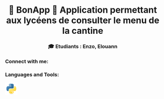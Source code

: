 <h1 align="center">🍴 BonApp 🎯 Application permettant aux lycéens de consulter le menu de la cantine</h1>
<h3 align="center">🎓 Etudiants : Enzo, Elouann</h3>

<h3 align="left">Connect with me:</h3>
<p align="left">
</p>

<h3 align="left">Languages and Tools:</h3>
<p align="left"> <a href="https://www.python.org" target="_blank" rel="noreferrer"> <img src="https://raw.githubusercontent.com/devicons/devicon/master/icons/python/python-original.svg" alt="python" width="40" height="40"/> </a> </p>
